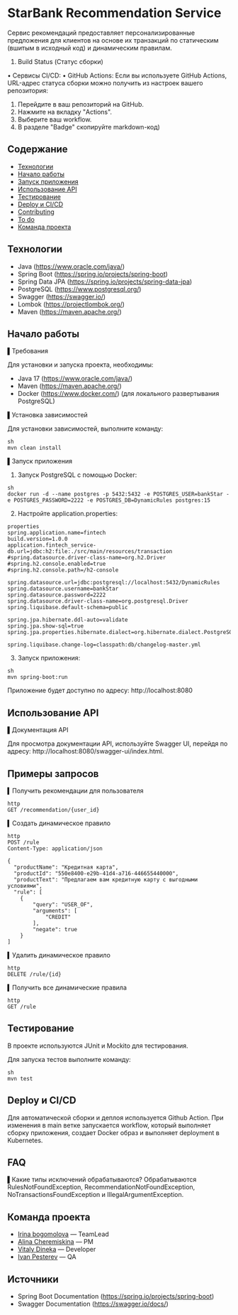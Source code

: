 # StarBank Recommendation Service

Сервис рекомендаций предоставляет персонализированные предложения для клиентов на основе их транзакций по статическим
(вшитым в исходный код) и динамическим правилам.


1. Build Status (Статус сборки)

• Сервисы CI/CD:
• GitHub Actions: Если вы используете GitHub Actions, URL-адрес статуса сборки можно получить из настроек вашего
репозитория:

1. Перейдите в ваш репозиторий на GitHub.
2. Нажмите на вкладку "Actions".
3. Выберите ваш workflow.
4. В разделе "Badge" скопируйте markdown-код)

## Содержание

- [Технологии](#технологии)
- [Начало работы](#начало-работы)
- [Запуск приложения](#запуск-приложения)
- [Использование API](#использование-api)
- [Тестирование](#тестирование)
- [Deploy и CI/CD](#deploy-и-cicd)
- [Contributing](#contributing)
- [To do](#to-do)
- [Команда проекта](#команда-проекта)

## Технологии

- Java (https://www.oracle.com/java/)
- Spring Boot (https://spring.io/projects/spring-boot)
- Spring Data JPA (https://spring.io/projects/spring-data-jpa)
- PostgreSQL (https://www.postgresql.org/)
- Swagger (https://swagger.io/)
- Lombok (https://projectlombok.org/)
- Maven (https://maven.apache.org/)

## Начало работы

▌Требования

Для установки и запуска проекта, необходимы:

- Java 17 (https://www.oracle.com/java/)
- Maven (https://maven.apache.org/)
- Docker (https://www.docker.com/) (для локального развертывания PostgreSQL)

▌Установка зависимостей

Для установки зависимостей, выполните команду:

```
sh
mvn clean install
```

▌Запуск приложения

1. Запуск PostgreSQL с помощью Docker:

```
sh
docker run -d --name postgres -p 5432:5432 -e POSTGRES_USER=bankStar -e POSTGRES_PASSWORD=2222 -e POSTGRES_DB=DynamicRules postgres:15
```

2. Настройте application.properties:

```
properties
spring.application.name=fintech
build.version=1.0.0
application.fintech_service-db.url=jdbc:h2:file:./src/main/resources/transaction
#spring.datasource.driver-class-name=org.h2.Driver
#spring.h2.console.enabled=true
#spring.h2.console.path=/h2-console

spring.datasource.url=jdbc:postgresql://localhost:5432/DynamicRules
spring.datasource.username=bankStar
spring.datasource.password=2222
spring.datasource.driver-class-name=org.postgresql.Driver
spring.liquibase.default-schema=public

spring.jpa.hibernate.ddl-auto=validate
spring.jpa.show-sql=true
spring.jpa.properties.hibernate.dialect=org.hibernate.dialect.PostgreSQLDialect

spring.liquibase.change-log=classpath:db/changelog-master.yml
```

3. Запуск приложения:

```
sh
mvn spring-boot:run

```

Приложение будет доступно по адресу: http://localhost:8080

## Использование API

▌Документация API

Для просмотра документации API, используйте Swagger UI, перейдя по адресу: http://localhost:8080/swagger-ui/index.html.

## Примеры запросов

▍Получить рекомендации для пользователя

```
http
GET /recommendation/{user_id}
```

▍Создать динамическое правило

```
http
POST /rule
Content-Type: application/json

{
  "productName": "Кредитная карта",
  "productId": "550e8400-e29b-41d4-a716-446655440000",
  "productText": "Предлагаем вам кредитную карту с выгодными условиями",
  "rule": [
    {
        "query": "USER_OF",
        "arguments": [
            "CREDIT"
        ],
        "negate": true
    }
]
```

▍Удалить динамическое правило

```
http
DELETE /rule/{id}

```

▍Получить все динамические правила

```
http
GET /rule
```

## Тестирование

В проекте используются JUnit и Mockito для тестирования.

Для запуска тестов выполните команду:

```
sh
mvn test
```

## Deploy и CI/CD

Для автоматической сборки и деплоя используется Github Action.
При изменения в main ветке запускается workflow, который выполняет сборку приложения, создает Docker образ и выполняет
deployment в Kubernetes.


## FAQ

▌Какие типы исключений обрабатываются?
Обрабатываются RulesNotFoundException, RecommendationNotFoundException, NoTransactionsFoundException и
IllegalArgumentException.


## Команда проекта

- [Irina bogomolova](https://github.com/samka-bogomola-02) — TeamLead
- [Alina Cheremiskina](https://github.com/linskay) — PM
- [Vitaly Dineka](https://github.com/Rafnes) — Developer
- [Ivan Pesterev](https://github.com/gface34rus) — QA


## Источники

- Spring Boot Documentation (https://spring.io/projects/spring-boot)
- Swagger Documentation (https://swagger.io/docs/)

```
